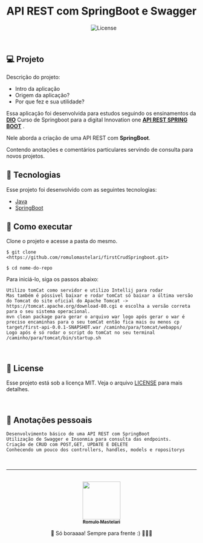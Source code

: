 <h1 align="center">API REST com SpringBoot e Swagger</h1>

<p align="center">
<img alt="" src="https://img.shields.io/github/last-commit/romulomastelari/galeraJavaScript?color=4da1cd" />
<img alt="" src="https://img.shields.io/github/repo-size/romulomastelari/galeraJavaScript?color=4da1cd" />
<img alt="" src="https://img.shields.io/github/languages/count/romulomastelari/galeraJavaScript?color=4da1cd" />
<img alt="License" src="https://img.shields.io/static/v1?label=license&message=MIT&color=E51C44&labelColor=0A1033"/>
</p>

<br/>

## 💻 Projeto

Descrição do projeto:

- Intro da aplicação
- Origem da aplicação?
- Por que fez e sua utilidade?

Essa aplicação foi desenvolvida para estudos seguindo os ensinamentos da **[DIO](https://web.dio.me/)** Curso de Springboot para a digital Innovation one **[API REST SPRING BOOT](https://github.com/digitalinnovationone/dio-springboot)** .

Nele aborda a criação de uma API REST com <strong>SpringBoot</strong>.

Contendo anotações e comentários particulares servindo de consulta para novos projetos.

## 🧪 Tecnologias

Esse projeto foi desenvolvido com as seguintes tecnologias:

- [Java](https://docs.oracle.com/en/java/)
- [SpringBoot](https://docs.spring.io/spring-boot/docs/current/reference/htmlsingle/)

## 🚀 Como executar

Clone o projeto e acesse a pasta do mesmo.

```
$ git clone <https://github.com/romulomastelari/firstCrudSpringboot.git>

$ cd nome-do-repo
```

Para iniciá-lo, siga os passos abaixo:

```
Utilizo tomCat como servidor e utilizo Intellij para rodar
Mas também é póssivel baixar e rodar tomCat só baixar a última versão do Tomcat do site oficial do Apache Tomcat -> https://tomcat.apache.org/download-80.cgi e escolha a versão correta para o seu sistema operacional.
mvn clean package para gerar o arquivo war logo após gerar o war é preciso encaminhas para o seu tomCat então fica mais ou menos cp target/first-api-0.0.1-SNAPSHOT.war /caminho/para/tomcat/webapps/
Logo após é só rodar o script do tomCat no seu terminal /caminho/para/tomcat/bin/startup.sh
```

<br />

## 📝 License

Esse projeto está sob a licença MIT. Veja o arquivo [LICENSE](https://www.notion.so/LICENSE.md) para mais detalhes.

<br />

## 📓 Anotações pessoais

```
Desenvolvimento básico de uma API REST com SpringBoot
Utilização de Swagger e Insonmia para consulta das endpoints.
Criação de CRUD com POST,GET, UPDATE E DELETE
Conhecendo um pouco dos controllers, handles, models e ropositorys
```

<br />

---

<br />

<div align="center">
<a href="https://github.com/romulomastelari">
<img src="https://github.com/romulomastelari.png" width="100px;" alt="" style="border-radius:50% box-shadow: 0 2px 2px rgba(0,0,0, .5);" />
<br />
<sub><b>Romulo Mastelari</b></sub></a>

📌 Só boraaaa! Sempre para frente :) 🚀🚀🚀
</div>
